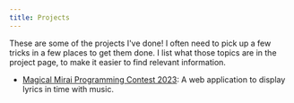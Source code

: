 ```yaml
---
title: Projects
---
```

These are some of the projects I've done! I often need to pick up a few tricks in a few places to get them done. I list what those topics are in the project page, to make it easier to find relevant information.

- [Magical Mirai Programming Contest 2023](mirai): A web application to display lyrics in time with music.
